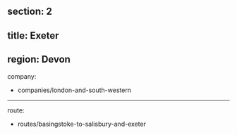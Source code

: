 ﻿section: 2
----
title: Exeter
----
region: Devon
----
company:
- companies/london-and-south-western
----
route:
- routes/basingstoke-to-salisbury-and-exeter
